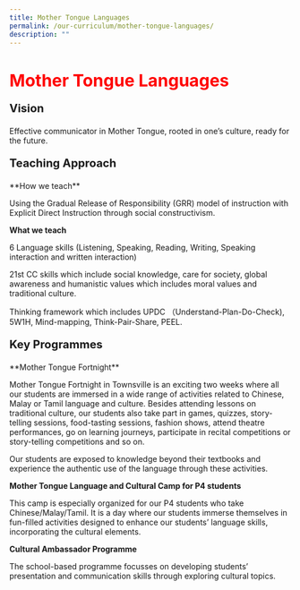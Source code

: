 ```yaml
---
title: Mother Tongue Languages
permalink: /our-curriculum/mother-tongue-languages/
description: ""
---
```

<h1 style=color:red;font-size:30px>Mother Tongue Languages</h1>

<p style=font-size:20px><strong>Vision</strong></p>
Effective communicator in Mother Tongue, rooted in one’s culture, ready for the future.

<p style=font-size:20px><strong>Teaching Approach</strong></p>
**How we teach**

Using the Gradual Release of Responsibility (GRR) model of instruction with Explicit Direct Instruction through social constructivism. 

**What we teach**

6 Language skills (Listening, Speaking, Reading, Writing, Speaking interaction and written interaction)

21st CC skills which include social knowledge, care for society, global awareness and humanistic values which includes moral values and traditional culture. 

Thinking framework which includes UPDC （Understand-Plan-Do-Check), 5W1H, Mind-mapping, Think-Pair-Share, PEEL.

<p style=font-size:20px><strong>Key Programmes</strong></p>
**Mother Tongue Fortnight**

Mother Tongue Fortnight in Townsville is an exciting two weeks where all our students are immersed in a wide range of activities related to Chinese, Malay or Tamil language and culture. Besides attending lessons on traditional culture, our students also take part in games, quizzes, story-telling sessions, food-tasting sessions, fashion shows, attend theatre performances, go on learning journeys, participate in recital competitions or story-telling competitions and so on. 

Our students are exposed to knowledge beyond their textbooks and experience the authentic use of the language through these activities.

**Mother Tongue Language and Cultural Camp for P4 students**

This camp is especially organized for our P4 students who take Chinese/Malay/Tamil. It is a day where our students immerse themselves in fun-filled activities designed to enhance our students’ language skills, incorporating the cultural elements.

**Cultural Ambassador Programme**

The school-based programme focusses on developing students’ presentation and communication skills through exploring cultural topics.